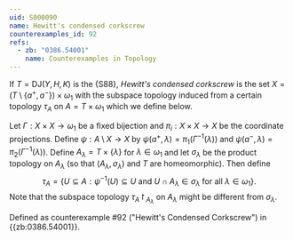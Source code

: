 ```yaml
---
uid: S000090
name: Hewitt's condensed corkscrew
counterexamples_id: 92
refs:
  - zb: "0386.54001"
    name: Counterexamples in Topology
---
```


If $T = \text{DJ}(Y, H, K)$ is the {S88},
*Hewitt's condensed corkscrew* is the set $X = (T\setminus \{a^+, a^-\}) \times \omega_1$ with the subspace topology induced from
a certain topology $\tau_A$ on $A = T \times \omega_1$ which we define below.

Let $\Gamma:X \times X \rightarrow \omega_1$ be a fixed bijection and $\pi_i:X\times X\to X$ be the coordinate projections. Define $\psi: A \setminus X \rightarrow X$ by $\psi(a^+, \lambda) = \pi_1 (\Gamma^{-1}(\lambda))$ and $\psi(a^-, \lambda) = \pi_2 (\Gamma^{-1}(\lambda))$. Define $A_\lambda = T\times \{\lambda\}$ for $\lambda\in \omega_1$ and let $\sigma_\lambda$ be the product topology on $A_\lambda$ (so that $(A_\lambda, \sigma_\lambda)$ and $T$ are homeomorphic). Then define $$\tau_A = \{U\subseteq A : \psi^{-1}(U)\subseteq U \text{ and }U\cap A_\lambda\in \sigma_\lambda\text{ for all }\lambda\in\omega_1\}.$$ Note that the subspace topology $\tau_A\restriction_{A_\lambda}$ on $A_\lambda$ might be different from $\sigma_\lambda$.

Defined as counterexample #92 ("Hewitt's Condensed Corkscrew")
in {{zb:0386.54001}}.
